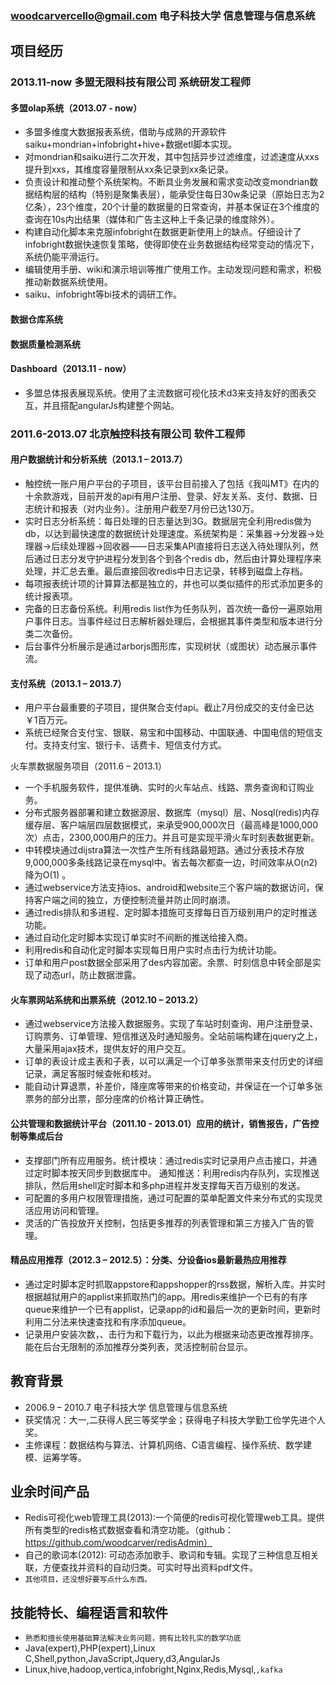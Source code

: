 ### woodcarvercello@gmail.com   电子科技大学  信息管理与信息系统

##  项目经历 
### 2013.11-now        多盟无限科技有限公司     系统研发工程师
#### 多盟olap系统（2013.07 - now）
* 多盟多维度大数据报表系统，借助与成熟的开源软件saiku+mondrian+infobright+hive+数据etl脚本实现。
* 对mondrian和saiku进行二次开发，其中包括异步过滤维度，过滤速度从xxs提升到xxs，其维度容量限制从xx条记录到xx条记录。
* 负责设计和推动整个系统架构。不断具业务发展和需求变动改变mondrian数据结构层的结构（特别是聚集表层），能承受住每日30w条记录（原始日志为2亿条），23个维度，20个计量的数据量的日常查询，并基本保证在3个维度的查询在10s内出结果（媒体和广告主这种上千条记录的维度除外）。
* 构建自动化脚本来克服infobright在数据更新使用上的缺点。仔细设计了infobright数据快速恢复策略，使得即使在业务数据结构经常变动的情况下，系统仍能平滑运行。
* 编辑使用手册、wiki和演示培训等推广使用工作。主动发现问题和需求，积极推动新数据系统使用。
* saiku、infobright等bi技术的调研工作。

#### 数据仓库系统

#### 数据质量检测系统

#### Dashboard（2013.11 - now）

* 多盟总体报表展现系统。使用了主流数据可视化技术d3来支持友好的图表交互，并且搭配angularJs构建整个网站。

### 2011.6-2013.07     北京触控科技有限公司     软件工程师
#### 用户数据统计和分析系统（2013.1 – 2013.7）
* 触控统一账户用户平台的子项目，该平台目前接入了包括《我叫MT》在内的十余款游戏，目前开发的api有用户注册、登录、好友关系、支付、数据、日志统计和报表（对内业务）。注册用户截至7月份已达130万。
* 实时日志分析系统：每日处理的日志量达到3G。数据层完全利用redis做为db，以达到最快速度的数据统计处理速度。系统架构是：采集器->分发器->处理器->后续处理器->回收器——日志采集API直接将日志送入待处理队列，然后通过日志分发守护进程分发到各个到各个redis db，然后由计算处理程序来处理，并汇总去重。最后直接回收redis中日志记录，转移到磁盘上存档。
* 每项报表统计项的计算算法都是独立的，并也可以类似插件的形式添加更多的统计报表项。
* 完备的日志备份系统。利用redis list作为任务队列，首次统一备份一遍原始用户事件日志。当事件经过日志解析器处理后，会根据其事件类型和版本进行分类二次备份。
* 后台事件分析展示是通过arborjs图形库，实现树状（或图状）动态展示事件流。

#### 支付系统（2013.1 – 2013.7）
* 用户平台最重要的子项目，提供聚合支付api。截止7月份成交的支付金已达￥1百万元。
* 系统已经聚合支付宝、银联、易宝和中国移动、中国联通、中国电信的短信支付。支持支付宝、银行卡、话费卡、短信支付方式。

火车票数据服务项目（2011.6 – 2013.1）
* 一个手机服务软件，提供准确、实时的火车站点、线路、票务查询和订购业务。
* 分布式服务器部署和建立数据源层、数据库（mysql）层、Nosql(redis)内存缓存层、客户端层四层数据模式，来承受900,000次日（最高峰是1000,000次）点击，2300,000用户的压力。并且可是实现平滑火车时刻表数据更新。
* 中转模块通过dijstra算法一次性产生所有线路最短路。通过分表技术存放9,000,000多条线路记录在mysql中。省去每次都查一边，时间效率从O(n2) 降为O(1) 。
* 通过webservice方法支持ios、android和website三个客户端的数据访问，保持客户端之间的独立，方便控制流量并防止同时崩溃。
* 通过redis排队和多进程、定时脚本措施可支撑每日百万级别用户的定时推送功能。
* 通过自动化定时脚本实现订单实时不间断的推送给接入商。
* 利用redis和自动化定时脚本实现每日用户实时点击行为统计功能。
* 订单和用户post数据全部采用了des内容加密。余票、时刻信息中转全部是实现了动态url，防止数据泄露。

#### 火车票网站系统和出票系统（2012.10 – 2013.2）
* 通过webservice方法接入数据服务。实现了车站时刻查询、用户注册登录、订购票务、订单管理、短信推送及时通知服务。全站前端构建在jquery之上，大量采用ajax技术，提供友好的用户交互。
* 订单的表设计成主表和子表，以可以满足一个订单多张票带来支付历史的详细记录，满足客服时候查帐和核对。
* 能自动计算退票，补差价，降座席等带来的价格变动，并保证在一个订单多张票务的部分出票，部分座席的价格计算正确性。

#### 公共管理和数据统计平台（2011.10 - 2013.01）应用的统计，销售报告，广告控制等集成后台
* 支撑部门所有应用服务。统计模块：通过redis实时记录用户点击接口，并通过定时脚本按天同步到数据库中。 通知推送：利用redis内存队列，实现推送排队，然后用shell定时脚本和多php进程并发支撑每天百万级别的发送。
* 可配置的多用户权限管理措施，通过可配置的菜单配置文件来分布式的实现灵活应用访问和管理。
* 灵活的广告投放开关控制，包括更多推荐的列表管理和第三方接入广告的管理。

#### 精品应用推荐（2012.3 – 2012.5）：分类、分设备ios最新最热应用推荐
* 通过定时脚本定时抓取appstore和appshopper的rss数据，解析入库。并实时根据越狱用户的applist来抓取热门的app。用redis来维护一个已有的有序queue来维护一个已有applist，记录app的id和最后一次的更新时间，更新时利用二分法来快速查找和有序添加queue。
* 记录用户安装次数，、击行为和下载行为，以此为根据来动态更改推荐排序。能在后台无限制的添加推荐分类列表，灵活控制前台显示。

##  教育背景
* 2006.9 – 2010.7     电子科技大学     信息管理与信息系统
* 获奖情况：大一,二获得人民三等奖学金；获得电子科技大学勤工俭学先进个人奖。
* 主修课程：数据结构与算法、计算机网络、C语言编程、操作系统、数学建模、运筹学等。

##  业余时间产品
* Redis可视化web管理工具(2013):一个简便的redis可视化管理web工具。提供所有类型的redis格式数据查看和清空功能。（github：https://github.com/woodcarver/redisAdmin）
* 自己的歌词本(2012): 可动态添加歌手、歌词和专辑。实现了三种信息互相关联，方便查找并资料的自动归类。可实时导出资料pdf文件。
* ``其他项目，还没想好要写点什么东西。``

##  技能特长、编程语言和软件
* ``熟悉和擅长使用基础算法解决业务问题，拥有比较扎实的数学功底``
* Java(expert),PHP(expert),Linux C,Shell,python,JavaScript,Jquery,d3,AngularJs
* Linux,hive,hadoop,vertica,infobright,Nginx,Redis,Mysql,``,kafka``
